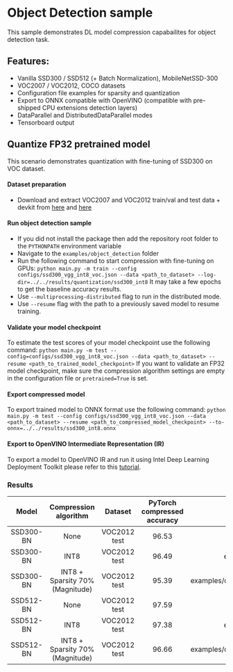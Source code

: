 # Object Detection sample
This sample demonstrates DL model compression capabailites for object detection task.

## Features:
- Vanilla SSD300 / SSD512 (+ Batch Normalization), MobileNetSSD-300
- VOC2007 / VOC2012, COCO datasets
- Configuration file examples for sparsity and quantization
- Export to ONNX compatible with OpenVINO (compatible with pre-shipped CPU extensions detection layers)
- DataParallel and DistributedDataParallel modes
- Tensorboard output

## Quantize FP32 pretrained model
This scenario demonstrates quantization with fine-tuning of SSD300 on VOC dataset.

#### Dataset preparation
- Download and extract VOC2007 and VOC2012 train/val and test data + devkit from [here](http://host.robots.ox.ac.uk/pascal/VOC/voc2012/index.html#devkit) and [here](http://host.robots.ox.ac.uk/pascal/VOC/voc2007/index.html#devkit)

#### Run object detection sample
- If you did not install the package then add the repository root folder to the `PYTHONPATH` environment variable
- Navigate to the `examples/object_detection` folder
- Run the following command to start compression with fine-tuning on GPUs:
`python main.py -m train --config configs/ssd300_vgg_int8_voc.json --data <path_to_dataset> --log-dir=../../results/quantization/ssd300_int8`
It may take a few epochs to get the baseline accuracy results.
- Use `--multiprocessing-distributed` flag to run in the distributed mode.
- Use `--resume` flag with the path to a previously saved model to resume training.

#### Validate your model checkpoint
To estimate the test scores of your model checkpoint use the following command:
`python main.py -m test --config=configs/ssd300_vgg_int8_voc.json --data <path_to_dataset> --resume <path_to_trained_model_checkpoint>`
If you want to validate an FP32 model checkpoint, make sure the compression algorithm settings are empty in the configuration file or `pretrained=True` is set.

#### Export compressed model
To export trained model to ONNX format use the following command:
`python main.py -m test --config configs/ssd300_vgg_int8_voc.json --data <path_to_dataset> --resume <path_to_compressed_model_checkpoint> --to-onnx=../../results/ssd300_int8.onnx`

#### Export to OpenVINO Intermediate Representation (IR)

To export a model to OpenVINO IR and run it using Intel Deep Learning Deployment Toolkit please refer to this [tutorial](https://software.intel.com/en-us/openvino-toolkit).

### Results

|Model|Compression algorithm|Dataset|PyTorch compressed accuracy|Config path|PyTorch checkpoint|
| :---: | :---: | :---: | :---: | :---: | :---: |
|SSD300-BN|None|VOC2012 test|96.53|examples/object_detection/configs/ssd300_vgg_voc.json|[Link](https://storage.openvinotoolkit.org/repositories/nncf/models/v1.5.0/ssd300_vgg_voc.pth)|
|SSD300-BN|INT8|VOC2012 test|96.49|examples/object_detection/configs/ssd300_vgg_voc_int8.json|[Link](https://storage.openvinotoolkit.org/repositories/nncf/models/v1.5.0/ssd300_vgg_voc_int8.pth)|
|SSD300-BN|INT8 + Sparsity 70% (Magnitude)|VOC2012 test|95.39|examples/object_detection/configs/ssd300_vgg_voc_magnitude_sparsity_int8.json|[Link](https://storage.openvinotoolkit.org/repositories/nncf/models/v1.5.0/ssd300_vgg_voc_magnitude_sparsity_int8.pth)|
|SSD512-BN|None|VOC2012 test|97.59|examples/object_detection/configs/ssd512_vgg_voc.json|[Link](https://storage.openvinotoolkit.org/repositories/nncf/models/v1.5.0/ssd512_vgg_voc.pth)|
|SSD512-BN|INT8|VOC2012 test|97.38|examples/object_detection/configs/ssd512_vgg_voc_int8.json|[Link](https://storage.openvinotoolkit.org/repositories/nncf/models/v1.5.0/ssd512_vgg_voc_int8.pth)|
|SSD512-BN|INT8 + Sparsity 70% (Magnitude)|VOC2012 test|96.66|examples/object_detection/configs/ssd512_vgg_voc_magnitude_sparsity_int8.json|[Link](https://storage.openvinotoolkit.org/repositories/nncf/models/v1.5.0/ssd512_vgg_voc_magnitude_sparsity_int8.pth)|
